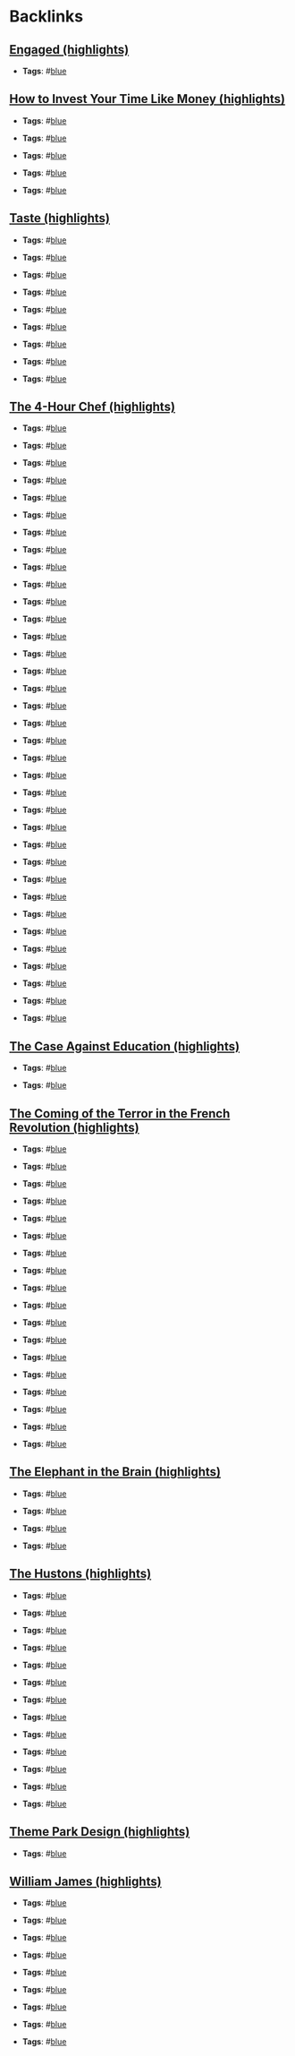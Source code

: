 
# Backlinks
## [Engaged (highlights)](<Engaged (highlights).md>)
- **Tags**: #[blue](<blue.md>)

## [How to Invest Your Time Like Money (highlights)](<How to Invest Your Time Like Money (highlights).md>)
- **Tags**: #[blue](<blue.md>)

- **Tags**: #[blue](<blue.md>)

- **Tags**: #[blue](<blue.md>)

- **Tags**: #[blue](<blue.md>)

- **Tags**: #[blue](<blue.md>)

## [Taste (highlights)](<Taste (highlights).md>)
- **Tags**: #[blue](<blue.md>)

- **Tags**: #[blue](<blue.md>)

- **Tags**: #[blue](<blue.md>)

- **Tags**: #[blue](<blue.md>)

- **Tags**: #[blue](<blue.md>)

- **Tags**: #[blue](<blue.md>)

- **Tags**: #[blue](<blue.md>)

- **Tags**: #[blue](<blue.md>)

- **Tags**: #[blue](<blue.md>)

## [The 4-Hour Chef (highlights)](<The 4-Hour Chef (highlights).md>)
- **Tags**: #[blue](<blue.md>)

- **Tags**: #[blue](<blue.md>)

- **Tags**: #[blue](<blue.md>)

- **Tags**: #[blue](<blue.md>)

- **Tags**: #[blue](<blue.md>)

- **Tags**: #[blue](<blue.md>)

- **Tags**: #[blue](<blue.md>)

- **Tags**: #[blue](<blue.md>)

- **Tags**: #[blue](<blue.md>)

- **Tags**: #[blue](<blue.md>)

- **Tags**: #[blue](<blue.md>)

- **Tags**: #[blue](<blue.md>)

- **Tags**: #[blue](<blue.md>)

- **Tags**: #[blue](<blue.md>)

- **Tags**: #[blue](<blue.md>)

- **Tags**: #[blue](<blue.md>)

- **Tags**: #[blue](<blue.md>)

- **Tags**: #[blue](<blue.md>)

- **Tags**: #[blue](<blue.md>)

- **Tags**: #[blue](<blue.md>)

- **Tags**: #[blue](<blue.md>)

- **Tags**: #[blue](<blue.md>)

- **Tags**: #[blue](<blue.md>)

- **Tags**: #[blue](<blue.md>)

- **Tags**: #[blue](<blue.md>)

- **Tags**: #[blue](<blue.md>)

- **Tags**: #[blue](<blue.md>)

- **Tags**: #[blue](<blue.md>)

- **Tags**: #[blue](<blue.md>)

- **Tags**: #[blue](<blue.md>)

- **Tags**: #[blue](<blue.md>)

- **Tags**: #[blue](<blue.md>)

- **Tags**: #[blue](<blue.md>)

- **Tags**: #[blue](<blue.md>)

- **Tags**: #[blue](<blue.md>)

## [The Case Against Education (highlights)](<The Case Against Education (highlights).md>)
- **Tags**: #[blue](<blue.md>)

- **Tags**: #[blue](<blue.md>)

## [The Coming of the Terror in the French Revolution (highlights)](<The Coming of the Terror in the French Revolution (highlights).md>)
- **Tags**: #[blue](<blue.md>)

- **Tags**: #[blue](<blue.md>)

- **Tags**: #[blue](<blue.md>)

- **Tags**: #[blue](<blue.md>)

- **Tags**: #[blue](<blue.md>)

- **Tags**: #[blue](<blue.md>)

- **Tags**: #[blue](<blue.md>)

- **Tags**: #[blue](<blue.md>)

- **Tags**: #[blue](<blue.md>)

- **Tags**: #[blue](<blue.md>)

- **Tags**: #[blue](<blue.md>)

- **Tags**: #[blue](<blue.md>)

- **Tags**: #[blue](<blue.md>)

- **Tags**: #[blue](<blue.md>)

- **Tags**: #[blue](<blue.md>)

- **Tags**: #[blue](<blue.md>)

- **Tags**: #[blue](<blue.md>)

- **Tags**: #[blue](<blue.md>)

## [The Elephant in the Brain (highlights)](<The Elephant in the Brain (highlights).md>)
- **Tags**: #[blue](<blue.md>)

- **Tags**: #[blue](<blue.md>)

- **Tags**: #[blue](<blue.md>)

- **Tags**: #[blue](<blue.md>)

## [The Hustons (highlights)](<The Hustons (highlights).md>)
- **Tags**: #[blue](<blue.md>)

- **Tags**: #[blue](<blue.md>)

- **Tags**: #[blue](<blue.md>)

- **Tags**: #[blue](<blue.md>)

- **Tags**: #[blue](<blue.md>)

- **Tags**: #[blue](<blue.md>)

- **Tags**: #[blue](<blue.md>)

- **Tags**: #[blue](<blue.md>)

- **Tags**: #[blue](<blue.md>)

- **Tags**: #[blue](<blue.md>)

- **Tags**: #[blue](<blue.md>)

- **Tags**: #[blue](<blue.md>)

- **Tags**: #[blue](<blue.md>)

## [Theme Park Design (highlights)](<Theme Park Design (highlights).md>)
- **Tags**: #[blue](<blue.md>)

## [William James (highlights)](<William James (highlights).md>)
- **Tags**: #[blue](<blue.md>)

- **Tags**: #[blue](<blue.md>)

- **Tags**: #[blue](<blue.md>)

- **Tags**: #[blue](<blue.md>)

- **Tags**: #[blue](<blue.md>)

- **Tags**: #[blue](<blue.md>)

- **Tags**: #[blue](<blue.md>)

- **Tags**: #[blue](<blue.md>)

- **Tags**: #[blue](<blue.md>)

